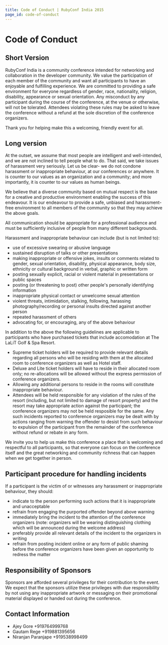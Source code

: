 ```yaml
---
title: Code of Conduct | RubyConf India 2015
page_id: code-of-conduct
---
```


Code of Conduct
===============

Short Version
-------------

RubyConf India is a community conference intended for networking and collaboration in the developer community. We value the participation of each member of the community and want all participants to have an enjoyable and fulfilling experience. We are committed to providing a safe environment for everyone regardless of gender, race, nationality, religion, disability, appearance or sexual orientation. Any misconduct by any participant during the course of the conference, at the venue or otherwise, will not be tolerated. Attendees violating these rules may be asked to leave the conference without a refund at the sole discretion of the conference organizers.

Thank you for helping make this a welcoming, friendly event for all.

Long version
------------

At the outset, we assume that most people are intelligent and well-intended, and we are not inclined to tell people what to do. That said, we take issues of harassment very seriously. Let us be clear- we do not condone harassment or inappropriate behaviour, at our conferences or anywhere. It is counter to our values as an organization and a community; and more importantly, it is counter to our values as human beings.

We believe that a diverse community based on mutual respect is the base for a creative and productive environment enabling the success of this endeavour. It is our endeavour to provide a safe, unbiased and harassment-free environment to all members of the community so that they may achieve the above goals.

All communication should be appropriate for a professional audience and must be sufficiently inclusive of people from many different backgrounds.

Harassment and inappropriate behaviour can include (but is not limited to):

* use of excessive swearing or abusive language
* sustained disruption of talks or other presentations
* making inappropriate or offensive jokes, insults or comments related to gender, sexual orientation, disability, physical appearance, body size, ethnicity or cultural background in verbal, graphic or written form
* posting sexually explicit, racial or violent material in presentations or public spaces
* posting (or threatening to post) other people's personally identifying information
* inappropriate physical contact or unwelcome sexual attention
* violent threats, intimidation, stalking, following, harassing photography/recording or personal insults directed against another person
* repeated harassment of others
* advocating for, or encouraging, any of the above behaviour

In addition to the above the following guidelines are applicable to participants who have purchased tickets that include accomodation at The LaLiT Golf & Spa Resort.

* Supreme ticket holders will be required to provide relevant details regarding all persons who will be residing with them at the allocated room to conference organizers as well as Hotel staff.
* Deluxe and Lite ticket holders will have to reside in their allocated room only; no re-allocations will be allowed without the express permission of conference organizers.
* Allowing any additional persons to reside in the rooms will constitute inappropriate behaviour.
* Attendees will be held responsible for any violation of the rules of the resort (including, but not limited to damage of resort property) and the resort may take appropriate action against the participant; the conference organizers may not be held resposible for the same.
Any such incidents reported to conference organizers may be dealt with by actions ranging from warning the offender to desist from such behaviour to expulsion of the participant from the remainder of the conference without refund or rebate in any form.

We invite you to help us make this conference a place that is welcoming and respectful to all participants, so that everyone can focus on the conference itself and the great networking and community richness that can happen when we get together in person.

Participant procedure for handling incidents
--------------------------------------------

If a participant is the victim of or witnesses any harassment or inappropriate behaviour, they should:

* indicate to the person performing such actions that it is inappropriate and unacceptable
* refrain from engaging the purported offender beyond above warning
* immediately bring the incident to the attention of the conference organizers (note: organizers will be wearing distinguishing clothing which will be announced during the welcome address)
* preferably provide all relevant details of the incident to the organizers in writing
* refrain from posting incident online or any form of public shaming before the conference organizers have been given an opportunity to redress the matter

Responsibility of Sponsors
--------------------------

Sponsors are afforded several privileges for their contribution to the event. We expect that the sponsors utilize these privileges with due responsibility by not using any inappropriate artwork or messaging on their promotional material displayed or handed out during the conference.

Contact Information
-------------------

* Ajey Gore +919764999768
* Gautam Rege +919881395656
* Niranjan Paranjape +919538998499